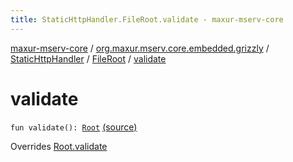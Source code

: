 ```yaml
---
title: StaticHttpHandler.FileRoot.validate - maxur-mserv-core
---
```


[maxur-mserv-core](../../../index.html) / [org.maxur.mserv.core.embedded.grizzly](../../index.html) / [StaticHttpHandler](../index.html) / [FileRoot](index.html) / [validate](.)

# validate

`fun validate(): `[`Root`](../../-root/index.html) [(source)](https://github.com/myunusov/maxur-mserv/tree/master/maxur-mserv-core/src/main/kotlin/org/maxur/mserv/core/embedded/grizzly/StaticHttpHandler.kt#L510)

Overrides [Root.validate](../../-root/validate.html)

